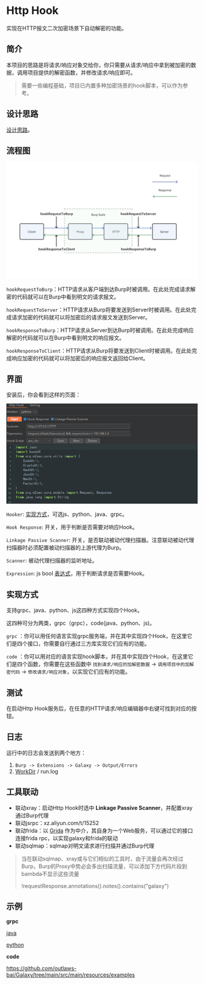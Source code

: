 # Http Hook

实现在HTTP报文二次加密场景下自动解密的功能。

## 简介

本项目的思路是将请求/响应对象交给你，你只需要从请求/响应中拿到被加密的数据，调用项目提供的解密函数，并修改请求/响应即可。

> 需要一些编程基础，项目已内置多种加密场景的hook脚本，可以作为参考。

## 设计思路

[设计思路](https://xz.aliyun.com/t/15051)。

## 流程图

![流程图](https://raw.githubusercontent.com/outlaws-bai/picture/main/img/image-20240621105543574.png)

`hookRequestToBurp`：HTTP请求从客户端到达Burp时被调用。在此处完成请求解密的代码就可以在Burp中看到明文的请求报文。

`hookRequestToServer`：HTTP请求从Burp将要发送到Server时被调用。在此处完成请求加密的代码就可以将加密后的请求报文发送到Server。

`hookResponseToBurp`：HTTP请求从Server到达Burp时被调用。在此处完成响应解密的代码就可以在Burp中看到明文的响应报文。

`hookResponseToClient`：HTTP请求从Burp将要发送到Client时被调用。在此处完成响应加密的代码就可以将加密后的响应报文返回给Client。

## 界面

安装后，你会看到这样的页面：

![image-20240816171047407](https://raw.githubusercontent.com/outlaws-bai/picture/main/img/image-20240816171047407.png)

`Hooker`: [实现方式](https://github.com/outlaws-bai/Galaxy/blob/main/docs/HttpHook.md#%E5%AE%9E%E7%8E%B0%E6%96%B9%E5%BC%8F)，可选js、python、java、grpc。

`Hook Response`: 开关，用于判断是否需要对响应Hook。

`Linkage Passive Scanner`: 开关，是否联动被动代理扫描器。注意联动被动代理扫描器时必须配置被动扫描器的上游代理为Burp。

`Scanner`: 被动代理扫描器的监听地址。

`Expression`: js bool [表达式](https://github.com/outlaws-bai/Galaxy/blob/main/docs/Basic.md#Expression)，用于判断请求是否需要Hook。

## 实现方式

支持grpc、java、python、js这四种方式实现四个Hook。

这四种可分为两类，grpc（grpc），code(java、python、js)。

`grpc` ：你可以用任何语言实现grpc服务端，并在其中实现四个Hook，在这里它们是四个接口，你需要自行通过三方库实现它们应有的功能。

`code` ：你可以用对应的语言实现hook脚本，并在其中实现四个Hook，在这里它们是四个函数，你需要在这些函数中 `找到请求/响应的加解密数据` -> `调用项目中的加解密代码` -> `修改请求/响应对象`，以实现它们应有的功能。

## 测试

在启动Http Hook服务后，在任意的HTTP请求/响应编辑器中右键可找到对应的按钮。

## 日志

运行中的日志会发送到两个地方：

1. `Burp -> Extensions -> Galaxy -> Output/Errors`
2. [WorkDir](https://github.com/outlaws-bai/Galaxy/blob/main/docs/Basic.md#work-dir) / run.log

## 工具联动

- 联动xray：启动Http Hook时选中 **Linkage Passive Scanner**，并配置xray通过Burp代理
- 联动jsrpc：xz.aliyun.com/t/15252
- 联动frida：以 [Grida](https://github.com/outlaws-bai/Grida) 作为中介，其自身为一个Web服务，可以通过它的接口连接frida rpc，以实现galaxy和frida的联动
- 联动sqlmap：sqlmap对明文请求进行扫描并通过Burp代理

> 当在联动sqlmap、xray或与它们相似的工具时，由于流量会再次经过Burp，Burp的Proxy中势必会多出扫描流量，可以添加下方代码片段到bambda不显示这些流量
>
> !requestResponse.annotations().notes().contains("galaxy")

## 示例

**grpc**

[java](https://github.com/outlaws-bai/Galaxy/blob/main/src/test/java/org/m2sec/core/httphook/HttpHookGrpcServer.java)

[python](https://github.com/outlaws-bai/PyGRpcServer)

**code**

https://github.com/outlaws-bai/Galaxy/tree/main/src/main/resources/examples

